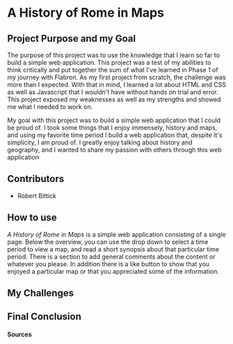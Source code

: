 # A History of Rome in Maps

## Project Purpose and my Goal
The purpose of this project was to use the knowledge that I learn so far to build a simple web application. This project was a test of my abilities to think critically and put together the sum of what I've learned in Phase 1 of my journey with Flatiron. As my first project from scratch, the challenge was more than I expected. With that in mind, I learned a lot about HTML and CSS as well as Javascript that I wouldn't have without hands on trial and error. This project exposed my weaknesses as well as my strengths and showed me what I needed to work on.

My goal with this project was to build a simple web application that I could be proud of. I took some things that I enjoy immensely, history and maps, and using my favorite time period I build a web application that, despite it's simplicity, I am proud of. I greatly enjoy talking about history and geography, and I wanted to share my passion with others through this web application

## Contributors

- Robert Bittick

## How to use
*A History of Rome in Maps* is a simple web application consisting of a single page. Below the overview, you can use the drop down to select a time period to view a map, and read a short synopsis about that particular time period. There is a section to add general comments about the content or whatever you please. In addition there is a like button to show that you enjoyed a particular map or that you appreciated some of the information. 

## My Challenges

## Final Conclusion






#### Sources

